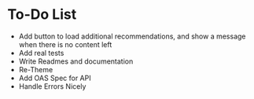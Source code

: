 # To-Do List

* Add button to load additional recommendations, and show a message when there is no content left
* Add real tests
* Write Readmes and documentation
* Re-Theme
* Add OAS Spec for API
* Handle Errors Nicely
